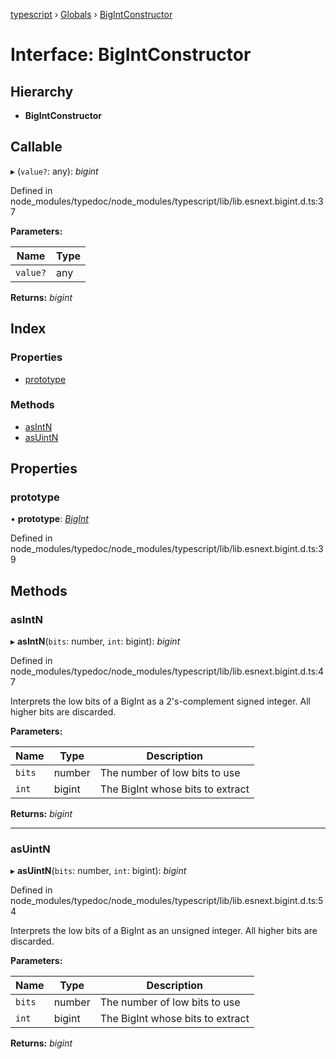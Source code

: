 [typescript](../README.md) › [Globals](../globals.md) › [BigIntConstructor](bigintconstructor.md)

# Interface: BigIntConstructor

## Hierarchy

* **BigIntConstructor**

## Callable

▸ (`value?`: any): *bigint*

Defined in node_modules/typedoc/node_modules/typescript/lib/lib.esnext.bigint.d.ts:37

**Parameters:**

Name | Type |
------ | ------ |
`value?` | any |

**Returns:** *bigint*

## Index

### Properties

* [prototype](bigintconstructor.md#prototype)

### Methods

* [asIntN](bigintconstructor.md#asintn)
* [asUintN](bigintconstructor.md#asuintn)

## Properties

###  prototype

• **prototype**: *[BigInt](bigint.md)*

Defined in node_modules/typedoc/node_modules/typescript/lib/lib.esnext.bigint.d.ts:39

## Methods

###  asIntN

▸ **asIntN**(`bits`: number, `int`: bigint): *bigint*

Defined in node_modules/typedoc/node_modules/typescript/lib/lib.esnext.bigint.d.ts:47

Interprets the low bits of a BigInt as a 2's-complement signed integer.
All higher bits are discarded.

**Parameters:**

Name | Type | Description |
------ | ------ | ------ |
`bits` | number | The number of low bits to use |
`int` | bigint | The BigInt whose bits to extract  |

**Returns:** *bigint*

___

###  asUintN

▸ **asUintN**(`bits`: number, `int`: bigint): *bigint*

Defined in node_modules/typedoc/node_modules/typescript/lib/lib.esnext.bigint.d.ts:54

Interprets the low bits of a BigInt as an unsigned integer.
All higher bits are discarded.

**Parameters:**

Name | Type | Description |
------ | ------ | ------ |
`bits` | number | The number of low bits to use |
`int` | bigint | The BigInt whose bits to extract  |

**Returns:** *bigint*
